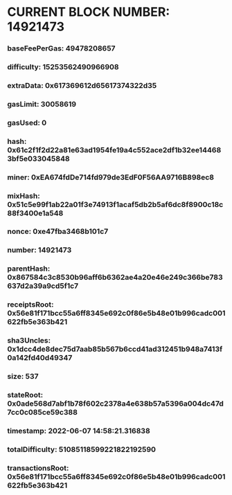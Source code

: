 # CURRENT BLOCK NUMBER: 14921473

### baseFeePerGas: 49478208657
### difficulty: 15253562490966908
### extraData: 0x617369612d65617374322d35
### gasLimit: 30058619
### gasUsed: 0
### hash: 0x61c2f1f2d22a81e63ad1954fe19a4c552ace2df1b32ee144683bf5e033045848
### miner: 0xEA674fdDe714fd979de3EdF0F56AA9716B898ec8
### mixHash: 0x51c5e99f1ab22a01f3e74913f1acaf5db2b5af6dc8f8900c18c88f3400e1a548
### nonce: 0xe47fba3468b101c7
### number: 14921473
### parentHash: 0x867584c3c8530b96aff6b6362ae4a20e46e249c366be783637d2a39a9cd5f1c7
### receiptsRoot: 0x56e81f171bcc55a6ff8345e692c0f86e5b48e01b996cadc001622fb5e363b421
### sha3Uncles: 0x1dcc4de8dec75d7aab85b567b6ccd41ad312451b948a7413f0a142fd40d49347
### size: 537
### stateRoot: 0x0ade568d7abf1b78f602c2378a4e638b57a5396a004dc47d7cc0c085ce59c388
### timestamp: 2022-06-07 14:58:21.316838
### totalDifficulty: 51085118599221822192590
### transactionsRoot: 0x56e81f171bcc55a6ff8345e692c0f86e5b48e01b996cadc001622fb5e363b421
